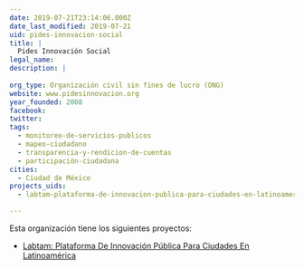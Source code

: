 ```yaml
---
date: 2019-07-21T23:14:06.000Z
date_last_modified: 2019-07-21
uid: pides-innovacion-social
title: |
  Pides Innovación Social
legal_name: 
description: |
  
org_type: Organización civil sin fines de lucro (ONG)
website: www.pidesinnovacion.org
year_founded: 2008
facebook: 
twitter: 
tags:
  - monitoreo-de-servicios-publicos
  - mapeo-ciudadano
  - transparencia-y-rendicion-de-cuentas
  - participación-ciudadana
cities: 
  - Ciudad de México
projects_uids:
  - labtam-plataforma-de-innovacion-publica-para-ciudades-en-latinoamerica

---
```


Esta organización tiene los siguientes proyectos:

- [Labtam: Plataforma De Innovación Pública Para Ciudades En Latinoamérica](/proyectos/labtam-plataforma-de-innovacion-publica-para-ciudades-en-latinoamerica)
